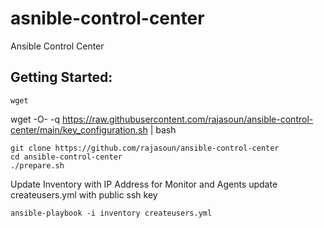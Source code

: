# asnible-control-center
Ansible Control Center


## Getting Started:

```
wget 
```
wget -O- -q https://raw.githubusercontent.com/rajasoun/ansible-control-center/main/key_configuration.sh | bash

```
git clone https://github.com/rajasoun/ansible-control-center
cd ansible-control-center
./prepare.sh
```

Update Inventory with IP Address for Monitor and Agents
update createusers.yml with public ssh key

```
ansible-playbook -i inventory createusers.yml
```